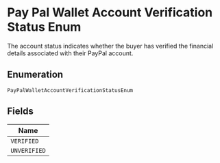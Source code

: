 
# Pay Pal Wallet Account Verification Status Enum

The account status indicates whether the buyer has verified the financial details associated with their PayPal account.

## Enumeration

`PayPalWalletAccountVerificationStatusEnum`

## Fields

| Name |
|  --- |
| `VERIFIED` |
| `UNVERIFIED` |


